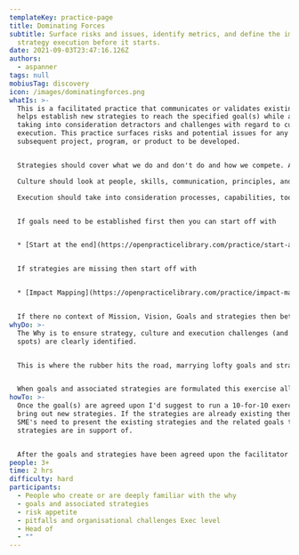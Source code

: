 ```yaml
---
templateKey: practice-page
title: Dominating Forces
subtitle: Surface risks and issues, identify metrics, and define the impact of
  strategy execution before it starts.
date: 2021-09-03T23:47:16.126Z
authors:
  - aspanner
tags: null
mobiusTag: discovery
icon: /images/dominatingforces.png
whatIs: >-
  This is a facilitated practice that communicates or validates existing or
  helps establish new strategies to reach the specified goal(s) while also
  taking into consideration detractors and challenges with regard to culture and
  execution. This practice surfaces risks and potential issues for any
  subsequent project, program, or product to be developed.


  Strategies should cover what we do and don't do and how we compete. And be clearly linked to the goals that the strategy supports.\

  Culture should look at people, skills, communication, principles, and team structures/topologies.\

  Execution should take into consideration processes, capabilities, tools, and metrics.


  If goals need to be established first then you can start off with 


  * [Start at the end](https://openpracticelibrary.com/practice/start-at-the-end/)


  If strategies are missing then start off with 


  * [Impact Mapping](https://openpracticelibrary.com/practice/impact-mapping/)


  If there no context of Mission, Vision, Goals and strategies then better start off with the practices around establishing a cohesive [Means to End](https://openpracticelibrary.com/practice/means-to-end/) framework.
whyDo: >-
  The Why is to ensure strategy, culture and execution challenges (and bright
  spots) are clearly identified.


  This is where the rubber hits the road, marrying lofty goals and strategies with the reality of culture, people, communication, team structure, metrics, processes, and more.


  When goals and associated strategies are formulated this exercise allows for immediate 'reality checks' and surfaces potential challenges and roadblocks that must be paid attention to. This allows to plan for risk mitigation strategies right from the start or even before an engagement, project or program of works kicks off.
howTo: >-
  Once the goal(s) are agreed upon I'd suggest to run a 10-for-10 exercise to
  bring out new strategies. If the strategies are already existing then the
  SME's need to present the existing strategies and the related goals those
  strategies are in support of.


  After the goals and strategies have been agreed upon the facilitator can allow between 3 - 7  minutes to flush out the challenges (and bright spots if necessary) in the execution and culture area.
people: 3+
time: 2 hrs
difficulty: hard
participants:
  - People who create or are deeply familiar with the why
  - goals and associated strategies
  - risk appetite
  - pitfalls and organisational challenges Exec level
  - Head of
  - ""
---
```

